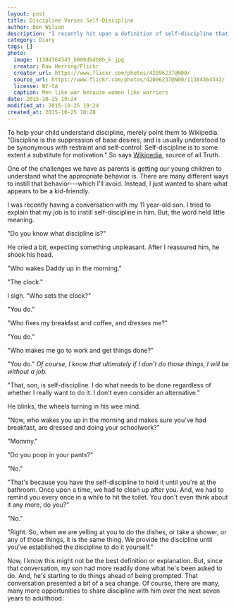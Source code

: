 ```yaml
---
layout: post
title: Discipline Verses Self-Discipline
author: Ben Wilson
description: "I recently hit upon a definition of self-discipline that struck a chord with my young children; so I thought I'd share it."
category: Diary
tags: []
photo:
  image: 11384364343_b000dbdb8b_k.jpg
  creator: Raw Herring/Flickr
  creator_url: https://www.flickr.com/photos/42096237@N00/ 
  source_url: https://www.flickr.com/photos/42096237@N00/11384364343/
  license: BY-SA
  caption: Men like war because women like warriors
date: 2015-10-25 19:24
modified_at: 2015-10-25 19:24
created_at: 2015-10-25 18:28
---
```


To help your child understand discipline, merely point them to Wikipedia. "Discipline is the suppression of base desires, and is usually understood to be synonymous with restraint and self-control. Self-discipline is to some extent a substitute for motivation." So says [Wikipedia](https://en.wikipedia.org/wiki/Discipline), source of all Truth.

<!-- more -->

One of the challenges we have as parents is getting our young children to understand what the appropriate behavior is. There are many different ways to instill that behavior---which I'll avoid. Instead, I just wanted to share what appears to be a kid-friendly.

I was recently having a conversation with my 11 year-old son. I tried to explain that my job is to instill self-discipline in him. But, the word held little meaning.

"Do you know what discipline is?"

He cried a bit, expecting something unpleasant. After I reassured him, he shook his head.

"Who wakes Daddy up in the morning."

"The clock."

I sigh. "Who sets the clock?"

"You do."

"Who fixes my breakfast and coffee, and dresses me?"

"You do."

"Who makes me go to work and get things done?"

"You do." *Of course, I know that ultimately if I don't do those things, I will be without a job.*

"That, son, is self-discipline. I do what needs to be done regardless of whether I really want to do it. I don't even consider an alternative."

He blinks, the wheels turning in his wee mind.

"Now, who wakes you up in the morning and makes sure you've had breakfast, are dressed and doing your schoolwork?"

"Mommy."

"Do you poop in your pants?"

"No."

"That's because you have the self-discipline to hold it until you're at the bathroom. Once upon a time, we had to clean up after you. And, we had to remind you every once in a while to hit the toilet. You don't even think about it any more, do you?"

"No."

"Right. So, when we are yelling at you to do the dishes, or take a shower, or any of those things, it is the same thing. We provide the discipline until you've established the discipline to do it yourself."

Now, I know this might not be the best definition or explanation. But, since that conversation, my son had more readily done what he's been asked to do. And, he's starting to do things ahead of being prompted. That conversation presented a bit of a sea change. Of course, there are many, many more opportunities to share discipline with him over the next seven years to adulthood.
